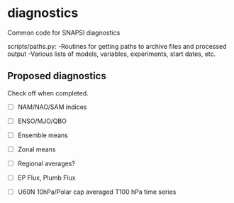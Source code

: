 # diagnostics

Common code for SNAPSI diagnostics

scripts/paths.py:
 -Routines for getting paths to archive files and processed output
 -Various lists of models, variables, experiments, start dates, etc.

## Proposed diagnostics

Check off when completed.

- [ ] NAM/NAO/SAM indices
- [ ] ENSO/MJO/QBO
- [ ] Ensemble means
- [ ] Zonal means
- [ ] Regional averages?
- [ ] EP Flux, Plumb Flux
- [ ] U60N 10hPa/Polar cap averaged T100 hPa time series



